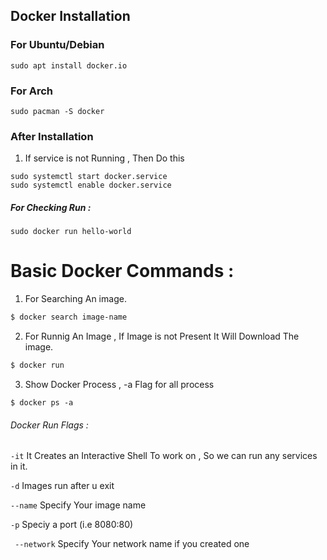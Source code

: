 ## Docker Installation


### For Ubuntu/Debian
```
sudo apt install docker.io
```
### For Arch 
```
sudo pacman -S docker
```

### After Installation
1. If service is not Running , Then Do this 
```
sudo systemctl start docker.service
sudo systemctl enable docker.service
```
##### For Checking Run :
```
sudo docker run hello-world 
```

# Basic Docker Commands :
1. For Searching An image.
```bash
$ docker search image-name  
```
2. For Runnig An Image , If Image is not Present It Will Download The image.
```bash
$ docker run
```
3. Show Docker Process , -a Flag for all process
```
$ docker ps -a 
```


###### Docker Run Flags :
`` -it ``
It Creates an Interactive Shell To work on , So we can run any services in it.

`` -d ``
Images run after u exit 

`` --name ``
Specify Your image name 

`` -p ``
Speciy a port (i.e 8080:80)

``  --network ``
Specify Your network name if you created one 

 
  
